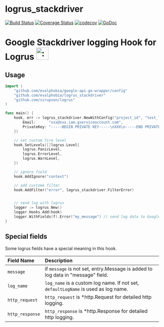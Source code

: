 logrus_stackdriver
====

[![Build Status](https://travis-ci.org/evalphobia/logrus_stackdriver.svg?branch=master)](https://travis-ci.org/evalphobia/logrus_stackdriver) [![Coverage Status](https://coveralls.io/repos/evalphobia/logrus_stackdriver/badge.svg?branch=master&service=github)](https://coveralls.io/github/evalphobia/logrus_stackdriver?branch=master) [![codecov](https://codecov.io/gh/evalphobia/logrus_stackdriver/branch/master/graph/badge.svg)](https://codecov.io/gh/evalphobia/logrus_stackdriver)
 [![GoDoc](https://godoc.org/github.com/evalphobia/logrus_stackdriver?status.svg)](https://godoc.org/github.com/evalphobia/logrus_stackdriver)


# Google Stackdriver logging Hook for Logrus <img src="http://i.imgur.com/hTeVwmJ.png" width="40" height="40" alt=":walrus:" class="emoji" title=":walrus:"/>

## Usage

```go
import (
    "github.com/evalphobia/google-api-go-wrapper/config"
    "github.com/evalphobia/logrus_stackdriver"
    "github.com/sirupsen/logrus"
)

func main() {
    hook, err := logrus_stackdriver.NewWithConfig("project_id", "test_log", config.Config{
        Email:      "xxx@xxx.iam.gserviceaccount.com",
        PrivateKey: "-----BEGIN PRIVATE KEY-----\nXXX\n-----END PRIVATE KEY-----\n",
    })

    // set custom fire level
    hook.SetLevels([]logrus.Level{
        logrus.PanicLevel,
        logrus.ErrorLevel,
        logrus.WarnLevel,
    })

    // ignore field
    hook.AddIgnore("context")

    // add custome filter
    hook.AddFilter("error", logrus_stackdriver.FilterError)


    // send log with logrus
    logger := logrus.New()
    logger.Hooks.Add(hook)
    logger.WithFields(f).Error("my_message") // send log data to Google Stackdriver logging API
}
```


## Special fields

Some logrus fields have a special meaning in this hook.

| Field Name | Description |
|:--|:--|
|`message`|if `message` is not set, entry.Message is added to log data in "message" field. |
|`log_name`|`log_name` is a custom log name. If not set, `defaultLogName` is used as log name.|
|`http_request`|`http_request` is *http.Request for detailed http logging.|
|`http_response`|`http_response` is *http.Response for detailed http logging.|
